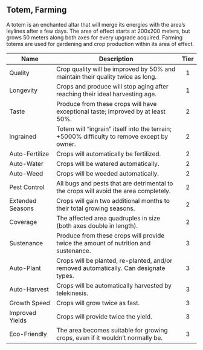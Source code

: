 ## Totem, Farming

A totem is an enchanted altar that will merge its energies with the area’s leylines after a few days. The area of effect starts at 200x200 meters, but grows 50 meters along both axes for every upgrade acquired. Farming totems are used for gardening and crop production within its area of effect.

 **Name**         | **Description**                                                                            | **Tier** 
------------------|--------------------------------------------------------------------------------------------|:--------:
 Quality          | Crop quality will be improved by 50% and maintain their quality twice as long.             | 1        
 Longevity        | Crops and produce will stop aging after reaching their ideal harvesting age.               | 1        
 Taste            | Produce from these crops will have exceptional taste; improved by at least 50%.            | 2        
 Ingrained        | Totem will “ingrain” itself into the terrain; +5000% difficulty to remove except by owner. | 2        
 Auto-Fertilize   | Crops will automatically be fertilized.                                                    | 2        
 Auto-Water       | Crops will be watered automatically.                                                       | 2        
 Auto-Weed        | Crops will be weeded automatically.                                                        | 2        
 Pest Control     | All bugs and pests that are detrimental to the crops will avoid the area completely.       | 2        
 Extended Seasons | Crops will gain two additional months to their total growing seasons.                      | 2        
 Coverage         | The affected area quadruples in size (both axes double in length).                         | 2        
 Sustenance       | Produce from these crops will provide twice the amount of nutrition and sustenance.        | 3        
 Auto-Plant       | Crops will be planted, re-planted, and/or removed automatically. Can designate types.      | 3        
 Auto-Harvest     | Crops will be automatically harvested by telekinesis.                                      | 3        
 Growth Speed     | Crops will grow twice as fast.                                                             | 3        
 Improved Yields  | Crops will provide twice the yield.                                                        | 3        
 Eco-Friendly     | The area becomes suitable for growing crops, even if it wouldn’t normally be.              | 3        
